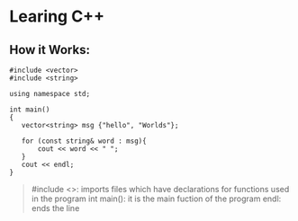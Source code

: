 # Learing C++
## How it Works:
```#include <iostream>
#include <vector>
#include <string>

using namespace std;

int main()
{
   vector<string> msg {"hello", "Worlds"};

   for (const string& word : msg){
       cout << word << " ";
   }
   cout << endl;
}
```
> \#include <>: imports files which have declarations for functions used in the program
> int main(): it is the main fuction of the program
> endl: ends the line